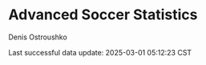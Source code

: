 # Advanced Soccer Statistics
Denis Ostroushko

<!-- gfm -->

Last successful data update: 2025-03-01 05:12:23 CST
